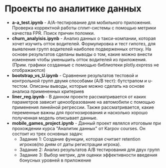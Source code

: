 # Проекты по аналитике данных

* **a-a_test.ipynb** - А/А-тестирование для мобильного приложения. Проверка корректной работы сплит-системы с помощью метрики качества FPR. Поиск причин поломки.
* **churn_analyisis.ipynb** - Анализ данных о такси-компании, которая хочет изучить отток водителей. Формулировка и тест гипотез, для выявления групп водителей наиболее подверженных оттоку. На основе результатов сделаны выводы о том, какие можно внести изменения чтобы уменьшить отток водителей из приложения. (Прим. графики созданные с помощью библиотеки plotly.express не отображаются)
* **bootstrap_vs_U.ipynb** - Cравнение результатов тестовой и контрольной групп двумя способами (A/B тест): бутстрапом и u-тестом. Описаны выводы, которые можно сделать на основе анализа примененных критериев
* **liner_reg.ipynb** - В данном проекте рассматривается от каких параметров зависит ценообразование на автомобили с помощью применения линейной регрессии. Также рассматривается, какие переменные важны для прогнозирования и насколько хорошо полученная модель описывает данные.
* **mobile_games_project.ipynb** - Данный проект являлся итоговым при прохождении курса "Аналитик данных" от Karpov courses. Он состоит из трех основных задач:
  - Задание 1: Создание функции, которая считает retention игроков(по дням от даты регистрации игрока).
  - Задание 2: Анализ результатов A/B тестирования для двух групп
  - Задание 3: Выбор метрик, для оценки эффективности введения бонусных уровней в приложение

